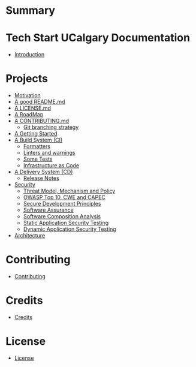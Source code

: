 # Summary

# Tech Start UCalgary Documentation

- [Introduction](./README.md)

# Projects

- [Motivation](./projects/motivation/README.md)
- [A good README.md](./projects/readme/README.md)
- [A LICENSE.md](./projects/license/README.md)
- [A RoadMap](./projects/roadmap/README.md)
- [A CONTRIBUTING.md]()
  - [Git branching strategy]()
- [A Getting Started]()
- [A Build System (CI)]()
  - [Formatters]()
  - [Linters and warnings]()
  - [Some Tests]()
  - [Infrastructure as Code]()
- [A Delivery System (CD)]()
  - [Release Notes]()
- [Security]()
  - [Threat Model, Mechanism and Policy]()
  - [OWASP Top 10, CWE and CAPEC]()
  - [Secure Development Principles]()
  - [Software Assurance]()
  - [Software Composition Analysis]()
  - [Static Application Security Testing]()
  - [Dynamic Application Security Testing]()
- [Architecture]()

# Contributing

- [Contributing](./contributing/README.md)

# Credits

- [Credits](./credits/README.md)

# License

- [License](./LICENSE.md)

